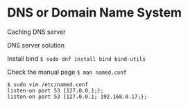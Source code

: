 # DNS or Domain Name System

Caching DNS server

DNS server solution

Install bind
`$ sudo dnf install bind bind-utils`

Check the manual page
`$ man named.conf`

```
$ sudo vim /etc/named.conf
listen-on port 53 {127.0.0.1;};
listen-on port 53 {127.0.0.1; 192.168.0.17;};



